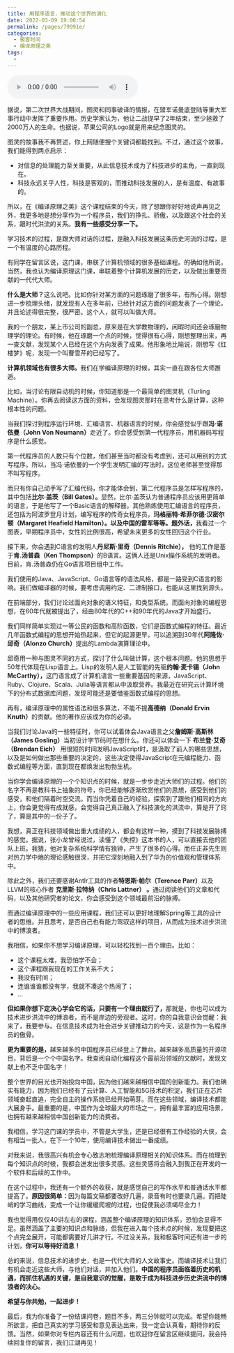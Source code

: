 ```yaml
---
title: 用程序语言，推动这个世界的演化
date: 2022-03-09 19:00:54
permalink: /pages/79991e/
categories:
  - 极客时间
  - 编译原理之美
tags:
  - 
---
```

<audio title="结束语.用程序语言，推动这个世界的演化" src="https://static001.geekbang.org/resource/audio/71/a3/71aebe56ed1eb55be143ee7b951249a3.mp3" controls="controls"></audio> 
<p>据说，第二次世界大战期间，图灵和同事破译的情报，在盟军诺曼底登陆等重大军事行动中发挥了重要作用。历史学家认为，他让二战提早了2年结束，至少拯救了2000万人的生命。也据说，苹果公司的Logo就是用来纪念图灵的。</p><p>图灵的故事我不再赘述，你上网随便搜个关键词都能找到。不过，通过这个故事，我们能得到两点启示：</p><ul>
<li>对信息的处理能力至关重要，从此信息技术成为了科技进步的主角，一直到现在。</li>
<li>科技永远关乎人性，科技是客观的，而推动科技发展的人，是有温度、有故事的。</li>
</ul><p>所以，在《编译原理之美》这个课程结束的今天，除了想跟你好好地说声再见之外，我更多地是想分享作为一个程序员，我们的挣扎、骄傲，以及跟这个社会的关系，跟时代洪流的关系。<strong>我有一些感受分享一下。</strong></p><p>学习技术的过程，是跟大师对话的过程，是融入科技发展这条历史河流的过程，是一个有温度的心路历程。</p><p>有同学在留言区说，这门课，串联了计算机领域的很多基础课程。的确如他所说，当然，我也认为编译原理这门课，串联着整个计算机发展的历史，以及做出重要贡献的一代代大师。</p><p><strong>什么是大师？</strong>这么说吧。比如你针对某方面的问题琢磨了很多年，有所心得。刚想进一步梳理头绪，就发现有人在多年前，已经针对这方面的问题发表了一个理论，并且论述得很完整，很严密。这个人，就可以叫做大师。</p><!-- [[[read_end]]] --><p>我的一个朋友，某上市公司的副总，原来是在大学教物理的，闲暇时间还会琢磨物理学的理论。有时候，他在琢磨一个点的时候，觉得很有心得，刚想整理出来，再一查文献，发现某个人已经在这个方向发表了成果。他形象地比喻说，刚想写《红楼梦》呢，发现一个叫曹雪芹的已经写了。</p><p><strong>计算机领域也有很多大师。</strong>我们在学编译原理的时候，其实一直在跟各位大师邂逅。</p><p>比如，当讨论有限自动机的时候，你知道那是一个最简单的图灵机（Turling Machine）。你再去阅读这方面的资料，会发现图灵那时在思考什么是计算，这种根本性的问题。</p><p>当我们探讨到程序运行环境、汇编语言、机器语言的时候，你会感觉似乎跟<strong>冯·诺依曼（John Von Neumann）</strong>走近了。你会感受到第一代程序员，用机器码写程序是什么感觉。</p><p>第一代程序员的人数只有个位数，他们甚至当时都没有考虑到，还可以用别的方式写程序。所以，当冯·诺依曼的一个学生发明汇编的写法时，这位老师甚至觉得那不叫写程序。</p><p>而只有你自己动手写了汇编代码，你才能体会到，第二代程序员是怎样写程序的，其中包括<strong>比尔·盖茨（Bill Gates）。</strong>显然，比尔·盖茨认为普通程序员应该用更简单的语言，于是他写了一个Basic语言的解释器。其他熟练使用汇编语言的程序员，还包括为阿波罗登月计划，编写程序的传奇女程序员，<strong>玛格丽特·希菲尔德·汉密尔顿（Margaret Heafield Hamilton）。以及中国的雷军等等。</strong><strong>题外话，</strong>我看过一个图表，早期程序员中，女性的比例很高，希望未来更多的女性回归这个行业。</p><p>接下来，你会遇到C语言的发明人<strong>丹尼斯·里奇（Dennis Ritchie），</strong> 他的工作是基于<strong>肯.汤普森（Ken Thompson）</strong>的B语言。这俩人还是Unix操作系统的发明者。目前，肯.汤普森仍在Go语言项目组中工作。</p><p>我们使用的Java、JavaScript、Go语言等的语法风格，都是一路受到C语言的影响。我们做编译器的时候，要考虑调用约定、二进制接口，也能从这里找到源头。</p><p>在前端部分，我们讨论过面向对象的语义特征，和类型系统。而面向对象的编程思想，在60年代就被提出了，经由80年代的C++和90年代的Java才开始盛行。</p><p>我们同样简单实现过一等公民的函数和高阶函数，它们是函数式编程的特征。最近几年函数式编程的思想开始热起来，但它的起源更早，可以追溯到30年代<strong>阿隆佐·邱奇（Alonzo Church）</strong>提出的Lambda演算理论中。</p><p>邱奇用一种与图灵不同的方式，探讨了什么叫做计算，这个根本问题。他的思想于50年代体现在Lisp语言上。Lisp的发明人是人工智能的先驱<strong>约翰·麦卡锡（John McCarthy），</strong>这门语言成了计算机语言一些重要基因的来源，JavaScript、Ruby、Clojure、Scala、Julia等语言都从中汲取营养。我最近在研究云计算环境下的分布式数据库问题，发现可能还是要借鉴函数式编程的思想。</p><p>再有，编译原理中的属性语法和很多算法，不能不提<strong>高德纳（Donald Ervin Knuth）</strong>的贡献。他的著作应该成为你的必读。</p><p>当我们讨论Java的一些特征时，你可以试着体会Java语言之父<strong>詹姆斯·高斯林（James Gosling）</strong>当初设计字节码时在想什么。你还可以体会一下 <strong>布兰登·艾奇（Brendan Eich）</strong> 用很短的时间发明JavaScript时，是汲取了前人的哪些思想，以及是如何做出那些重要的决定的，这些决定使得JavaScript在元编程能力、函数式编程等方面，直到现在都焕发出勃勃生机。</p><p>当你学会编译原理的一个个知识点的时候，就是一步步走近大师们的过程。他们的名字不再是教科书上抽象的符号，你已经能够逐渐欣赏他们的思想，感受到他们的感受，和他们隔着时空交流。而当你凭着自己的经验，探索到了跟他们相同的方向上，你会更觉得有成就感，会觉得自己真正融入了科技演化的洪流中，算是开了窍了，算是其中的一份子了。</p><p>我想，真正在科技领域做出重大成绩的人，都会有这样一种，摸到了科技发展脉搏的感觉。据说，张小龙曾经说过，读懂了《失控》这本书的人，可以直接去他的团队上班。我猜，他对复杂系统科学情有独钟，产生了很多的心得。而任正非先生则对热力学中熵的理论感触很深，并把它深刻地融入到了华为的价值观和管理体系中。</p><p>除此之外，我们还要感谢Antlr工具的作者<strong>特恩斯·帕尔（Terence Parr）</strong>以及LLVM的核心作者 <strong>克里斯·拉特纳（Chris Lattner） 。</strong>通过阅读他们的文章和代码，以及其他研究者的论文，你会感受到这个领域最前沿的脉搏。</p><p>而通过编译原理中的一些应用课程，我们还可以更好地理解Spring等工具的设计者的思维。并且思考，是否自己也有能力驾驭这样的项目，从而成为技术进步洪流中的博浪者。</p><p>我相信，如果你不想学习编译原理，可以轻松找到一百个理由。比如：</p><ul>
<li>这个课程太难，我恐怕学不会；</li>
<li>这个课程跟我现在的工作关系不大；</li>
<li>我没有时间；</li>
<li>连谁谁谁都没有学，我就不凑这个热闹了；</li>
<li>…</li>
</ul><p><strong>但如果你想下定决心学会它的话，只要有一个理由就行了，</strong>那就是，你也可以成为技术进步洪流中的博浪者，而不是岸边的旁观者。这时，你的自我意识会觉醒：我来了，我要参与。在信息技术成为社会进步关键推动力的今天，这是作为一名程序员的傲骨。</p><p><strong>更为重要的是，</strong>越来越多的中国程序员已经登上了舞台。越来越多高质量的开源项目，背后是一个个中国名字。我查阅自动化编程这个最前沿领域的文献时，发现文献上也不乏中国名字！</p><p>整个世界的目光也开始投向中国，因为他们越来越相信中国的创新能力。我们也确实有能力，因为我们已经有了云计算、人工智能和5G技术的积淀，我们正在芯片领域奋起直追，完全自主的操作系统已经开始萌芽。而在这些领域，编译技术都能大展身手。最重要的是，中国作为全球最大的市场之一，拥有最丰富的应用场景，也拥有越来越相信中国创新能力的消费者。</p><p>我相信，学习这门课的学员中，不管是大学生，还是已经很有工作经验的大侠，会有相当一批人，在下一个10年，使用编译技术做出一番成绩。</p><p>对我来说，我很高兴有机会专心致志地梳理编译原理相关的知识体系。而在梳理到每个知识点的时候，我都会迸发出很多灵感。这些灵感将会融入到我正在开发的一个软件和后续的工作中。</p><p>在这个过程中，我还有一个额外的收获，就是感觉自己的写作水平和普通话水平都提高了。<strong>原因很简单：</strong>因为每篇文稿都要改好几遍，录音有时也要录几遍。而把陡峭的学习曲线，变成一个让你缓缓爬坡的过程，也促使我必须竭尽全力！</p><p>我也觉得用仅仅40讲左右的课程，涵盖整个编译原理的知识体系，恐怕会显得不足。虽然涵盖了主要的知识点和脉络，但我在进入每个技术点的时候，发现要把这个点完全展开，可能都需要好几讲才行。不过没关系，我和极客时间还有进一步的计划，<strong>你可以等待好消息！</strong></p><p>总的来说，信息技术的进步史，也是一代代大师的人文故事史。而编译技术让我们有机会走近这些大师，与他们对话，并加入他们。<strong>中国的程序员面临着历史的机遇，而抓住机遇的关键，是自我意识的觉醒，是敢于成为科技进步历史洪流中的博浪者的决心。</strong></p><p><strong>希望与你共勉，一起进步！</strong></p><p>最后，我为你准备了一份结课问卷，题目不多，两三分钟就可以完成。希望你能畅所欲言，把自己真实的学习感受和意见表达出来，我一定会认真看，期待你的反馈。当然，如果你对专栏内容还有什么问题，也欢迎你在留言区继续提问，我会持续回复你的留言，我们江湖再见！</p><p><a href="https://jinshuju.net/f/2dbaT4"><img src="https://static001.geekbang.org/resource/image/2a/e5/2a51d4d07600657e3646bd1eafe30ce5.jpg?wh=1142*801" alt=""></a></p>